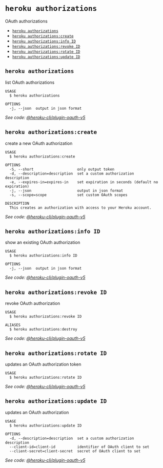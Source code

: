 `heroku authorizations`
=======================

OAuth authorizations

* [`heroku authorizations`](#heroku-authorizations)
* [`heroku authorizations:create`](#heroku-authorizationscreate)
* [`heroku authorizations:info ID`](#heroku-authorizationsinfo-id)
* [`heroku authorizations:revoke ID`](#heroku-authorizationsrevoke-id)
* [`heroku authorizations:rotate ID`](#heroku-authorizationsrotate-id)
* [`heroku authorizations:update ID`](#heroku-authorizationsupdate-id)

## `heroku authorizations`

list OAuth authorizations

```
USAGE
  $ heroku authorizations

OPTIONS
  -j, --json  output in json format
```

_See code: [@heroku-cli/plugin-oauth-v5](https://github.com/heroku/cli/blob/v7.5.1/packages/oauth-v5/lib/commands/authorizations/index.js)_

## `heroku authorizations:create`

create a new OAuth authorization

```
USAGE
  $ heroku authorizations:create

OPTIONS
  -S, --short                    only output token
  -d, --description=description  set a custom authorization description
  -e, --expires-in=expires-in    set expiration in seconds (default no expiration)
  -j, --json                     output in json format
  -s, --scope=scope              set custom OAuth scopes

DESCRIPTION
  This creates an authorization with access to your Heroku account.
```

_See code: [@heroku-cli/plugin-oauth-v5](https://github.com/heroku/cli/blob/v7.5.1/packages/oauth-v5/lib/commands/authorizations/create.js)_

## `heroku authorizations:info ID`

show an existing OAuth authorization

```
USAGE
  $ heroku authorizations:info ID

OPTIONS
  -j, --json  output in json format
```

_See code: [@heroku-cli/plugin-oauth-v5](https://github.com/heroku/cli/blob/v7.5.1/packages/oauth-v5/lib/commands/authorizations/info.js)_

## `heroku authorizations:revoke ID`

revoke OAuth authorization

```
USAGE
  $ heroku authorizations:revoke ID

ALIASES
  $ heroku authorizations:destroy
```

_See code: [@heroku-cli/plugin-oauth-v5](https://github.com/heroku/cli/blob/v7.5.1/packages/oauth-v5/lib/commands/authorizations/revoke.js)_

## `heroku authorizations:rotate ID`

updates an OAuth authorization token

```
USAGE
  $ heroku authorizations:rotate ID
```

_See code: [@heroku-cli/plugin-oauth-v5](https://github.com/heroku/cli/blob/v7.5.1/packages/oauth-v5/lib/commands/authorizations/rotate.js)_

## `heroku authorizations:update ID`

updates an OAuth authorization

```
USAGE
  $ heroku authorizations:update ID

OPTIONS
  -d, --description=description  set a custom authorization description
  --client-id=client-id          identifier of OAuth client to set
  --client-secret=client-secret  secret of OAuth client to set
```

_See code: [@heroku-cli/plugin-oauth-v5](https://github.com/heroku/cli/blob/v7.5.1/packages/oauth-v5/lib/commands/authorizations/update.js)_
